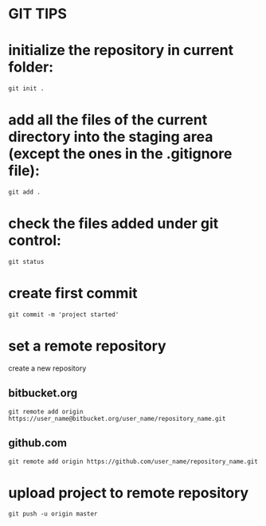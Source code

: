 GIT TIPS
========

# initialize the repository in current folder:
    git init .

# add all the files of the current directory into the staging area (except the ones in the .gitignore file):
    git add .

# check the files added under git control:
    git status

# create first commit
    git commit -m 'project started'

# set a remote repository

create a new repository

## bitbucket.org
    git remote add origin https://user_name@bitbucket.org/user_name/repository_name.git

## github.com
    git remote add origin https://github.com/user_name/repository_name.git

# upload project to remote repository
    git push -u origin master
